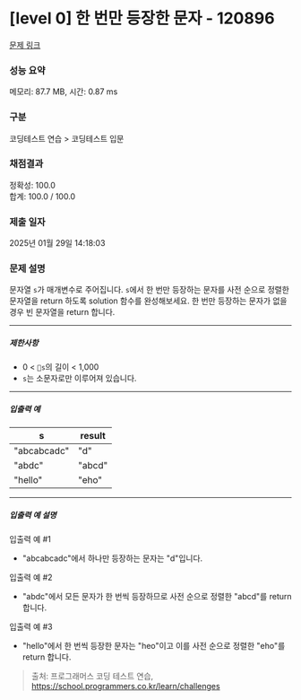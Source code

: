 # [level 0] 한 번만 등장한 문자 - 120896 

[문제 링크](https://school.programmers.co.kr/learn/courses/30/lessons/120896) 

### 성능 요약

메모리: 87.7 MB, 시간: 0.87 ms

### 구분

코딩테스트 연습 > 코딩테스트 입문

### 채점결과

정확성: 100.0<br/>합계: 100.0 / 100.0

### 제출 일자

2025년 01월 29일 14:18:03

### 문제 설명

<p>문자열 <code>s</code>가 매개변수로 주어집니다. <code>s</code>에서 한 번만 등장하는 문자를 사전 순으로 정렬한 문자열을 return 하도록 solution 함수를 완성해보세요. 한 번만 등장하는 문자가 없을 경우 빈 문자열을 return 합니다.</p>

<hr>

<h5>제한사항</h5>

<ul>
<li>0 &lt; <code>s</code>의 길이 &lt; 1,000</li>
<li><code>s</code>는 소문자로만 이루어져 있습니다.</li>
</ul>

<hr>

<h5>입출력 예</h5>
<table class="table">
        <thead><tr>
<th>s</th>
<th>result</th>
</tr>
</thead>
        <tbody><tr>
<td>"abcabcadc"</td>
<td>"d"</td>
</tr>
<tr>
<td>"abdc"</td>
<td>"abcd"</td>
</tr>
<tr>
<td>"hello"</td>
<td>"eho"</td>
</tr>
</tbody>
      </table>
<hr>

<h5>입출력 예 설명</h5>

<p>입출력 예 #1</p>

<ul>
<li>"abcabcadc"에서 하나만 등장하는 문자는 "d"입니다.</li>
</ul>

<p>입출력 예 #2</p>

<ul>
<li>"abdc"에서 모든 문자가 한 번씩 등장하므로 사전 순으로 정렬한 "abcd"를 return 합니다.</li>
</ul>

<p>입출력 예 #3</p>

<ul>
<li>"hello"에서 한 번씩 등장한 문자는 "heo"이고 이를 사전 순으로 정렬한 "eho"를 return 합니다.</li>
</ul>


> 출처: 프로그래머스 코딩 테스트 연습, https://school.programmers.co.kr/learn/challenges